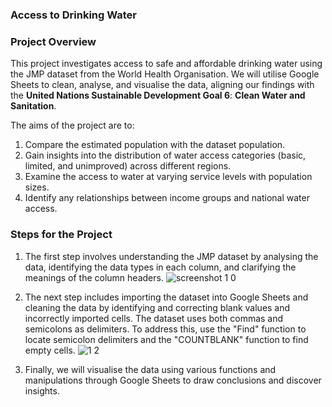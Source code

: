 ### Access to Drinking Water

### Project Overview
This project investigates access to safe and affordable drinking water using the JMP dataset from the World Health Organisation. We will utilise Google Sheets to clean, analyse, and visualise the data, aligning our findings with the **United Nations Sustainable Development Goal 6**: **Clean Water and Sanitation**.

The aims of the project are to:
1. Compare the estimated population with the dataset population.
2. Gain insights into the distribution of water access categories (basic, limited, and unimproved) across different regions.
3. Examine the access to water at varying service levels with population sizes.
4. Identify any relationships between income groups and national water access.

### Steps for the Project
1. The first step involves understanding the JMP dataset by analysing the data, identifying the data types in each column, and clarifying the meanings of the column headers. ![screenshot 1 0](https://github.com/user-attachments/assets/45aa0fe2-42ce-4d36-a800-8608883e5f02)

2. The next step includes importing the dataset into Google Sheets and cleaning the data by identifying and correcting blank values and incorrectly imported cells. The dataset uses both commas and semicolons as delimiters. To address this, use the "Find" function to locate semicolon delimiters and the "COUNTBLANK" function to find empty cells. ![1 2](https://github.com/user-attachments/assets/1ce601ac-b2b0-4a0b-949a-e21d23505706)

3. Finally, we will visualise the data using various functions and manipulations through Google Sheets to draw conclusions and discover insights. 
